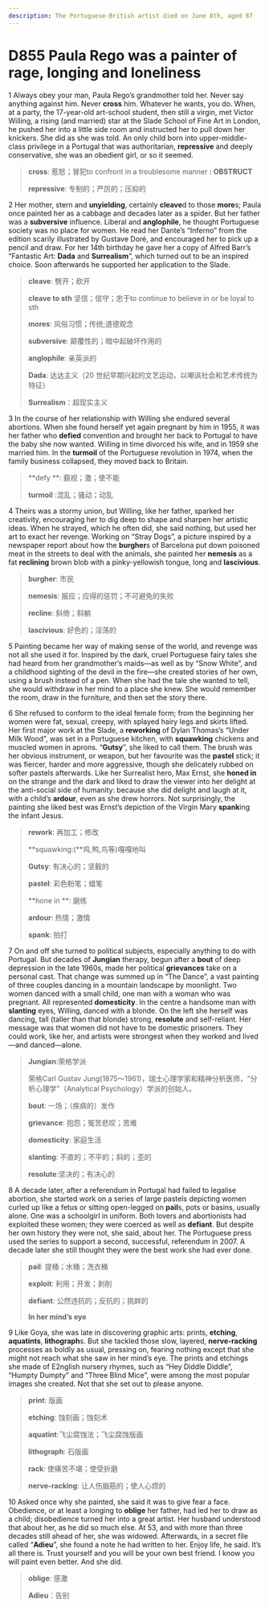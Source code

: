 ```yaml
---
description: The Portuguese-British artist died on June 8th, aged 87
---
```


# D855 Paula Rego was a painter of rage, longing and loneliness

1 Always obey your man, Paula Rego’s grandmother told her. Never say anything against him. Never **cross** him. Whatever he wants, you do. When, at a party, the 17-year-old art-school student, then still a virgin, met Victor Willing, a rising (and married) star at the Slade School of Fine Art in London, he pushed her into a little side room and instructed her to pull down her knickers. She did as she was told. An only child born into upper-middle-class privilege in a Portugal that was authoritarian, **repressive** and deeply conservative, she was an obedient girl, or so it seemed.

> **cross**: 惹怒；冒犯to confront in a troublesome manner **: OBSTRUCT**
>
> **repressive**: 专制的；严厉的；压抑的
>

2 Her mother, stern and **unyielding**, certainly **cleave**d to those **more**s; Paula once painted her as a cabbage and decades later as a spider. But her father was a **subversive** influence. Liberal and **anglophile**, he thought Portuguese society was no place for women. He read her Dante’s “Inferno” from the edition scarily illustrated by Gustave Doré, and encouraged her to pick up a pencil and draw. For her 14th birthday he gave her a copy of Alfred Barr’s “Fantastic Art: **Dada** and **Surrealism**”, which turned out to be an inspired choice. Soon afterwards he supported her application to the Slade.

> **cleave**: 劈开；砍开
>
> **cleave to sth** 坚信；信守；忠于to continue to believe in or be loyal to sth
>
> **mores**: 风俗习惯；传统;道德观念
>
> **subversive**: 颠覆性的；暗中起破坏作用的
>
> **anglophile**: 亲英派的
>
> **Dada**: 达达主义（20 世纪早期兴起的文艺运动，以嘲讽社会和艺术传统为特征）
>
> **Surrealism**：超现实主义
>

3 In the course of her relationship with Willing she endured several abortions. When she found herself yet again pregnant by him in 1955, it was her father who **defied** convention and brought her back to Portugal to have the baby she now wanted. Willing in time divorced his wife, and in 1959 she married him. In the **turmoil** of the Portuguese revolution in 1974, when the family business collapsed, they moved back to Britain.

> **defy **: 藐视；激；使不能
>
> **turmoil** :混乱；骚动；动乱
>

4 Theirs was a stormy union, but Willing, like her father, sparked her creativity, encouraging her to dig deep to shape and sharpen her artistic ideas. When he strayed, which he often did, she said nothing, but used her art to exact her revenge. Working on “Stray Dogs”, a picture inspired by a newspaper report about how the **burgher**s of Barcelona put down poisoned meat in the streets to deal with the animals, she painted her **nemesis** as a fat **reclining** brown blob with a pinky-yellowish tongue, long and **lascivious**.

> **burgher**: 市民
>
> **nemesis**: 报应；应得的惩罚；不可避免的失败
>
> **recline**: 斜倚；斜躺
>
> **lascivious**: 好色的；淫荡的
>

5 Painting became her way of making sense of the world, and revenge was not all she used it for. Inspired by the dark, cruel Portuguese fairy tales she had heard from her grandmother’s maids—as well as by “Snow White”, and a childhood sighting of the devil in the fire—she created stories of her own, using a brush instead of a pen. When she had the tale she wanted to tell, she would withdraw in her mind to a place she knew. She would remember the room, draw in the furniture, and then set the story there.

6 She refused to conform to the ideal female form; from the beginning her women were fat, sexual, creepy, with splayed hairy legs and skirts lifted. Her first major work at the Slade, a **reworking** of Dylan Thomas’s “Under Milk Wood”, was set in a Portuguese kitchen, with **squawking** chickens and muscled women in aprons. “**Gutsy**”, she liked to call them.
The brush was her obvious instrument, or weapon, but her favourite was the **pastel** stick; it was fiercer, harder and more aggressive, though she delicately rubbed on softer pastels afterwards. Like her Surrealist hero, Max Ernst, she **honed in** on the strange and the dark and liked to draw the viewer into her delight at the anti-social side of humanity: because she did delight and laugh at it, with a child’s **ardour**, even as she drew horrors. Not surprisingly, the painting she liked best was Ernst’s depiction of the Virgin Mary **spank**ing the infant Jesus.

> **rework**: 再加工；修改
>
> **squawking:(**鸡,鸭,鸟等)嘎嘎地叫
>
> **Gutsy**: 有决心的；坚毅的
>
> **pastel**: 彩色粉笔；蜡笔
>
> **hone in **: 磨练
>
> **ardour**: 热情；激情
>
> **spank**: 拍打
>

7 On and off she turned to political subjects, especially anything to do with Portugal. But decades of **Jungian** therapy, begun after a **bout** of deep depression in the late 1960s, made her political **grievances** take on a personal cast. That change was summed up in “The Dance”, a vast painting of three couples dancing in a mountain landscape by moonlight. Two women danced with a small child, one man with a woman who was pregnant. All represented **domesticity**. In the centre a handsome man with **slanting** eyes, Willing, danced with a blonde. On the left she herself was dancing, tall (taller than that blonde) strong, **resolute** and self-reliant. Her message was that women did not have to be domestic prisoners. They could work, like her, and artists were strongest when they worked and lived—and danced—alone.

> **Jungian**:荣格学派
>
> 荣格Carl Gustav Jung(1875～1961)，瑞士心理学家和精神分析医师，“分析心理学”（Analytical Psychology）学派的创始人。
>
> **bout**: 一场；（疾病的）发作
>
> **grievance**: 抱怨；冤苦悲叹；苦难
>
> **domesticity**: 家庭生活
>
> **slanting**: 不直的；不平的；斜的；歪的
>
> **resolute**:坚决的；有决心的
>

8  A decade later, after a referendum in Portugal had failed to legalise abortion, she started work on a series of large pastels depicting women curled up like a fetus or sitting open-legged on **pail**s, pots or basins, usually alone. One was a schoolgirl in uniform. Both lovers and abortionists had exploited these women; they were coerced as well as **defiant**. But despite her own history they were not, she said, about her. The Portuguese press used the series to support a second, successful, referendum in 2007. A decade later she still thought they were the best work she had ever done.

> **pail**: 提桶；水桶；洗衣桶
>
> **exploit**: 利用；开发；剥削
>
> **defiant**: 公然违抗的；反抗的；挑衅的
>
> **In her mind’s eye**
>

9 Like Goya, she was late in discovering graphic arts: prints, **etching**, **aquatints**, **lithograph**s. But she tackled those slow, layered, **nerve-racking** processes as boldly as usual, pressing on, fearing nothing except that she might not reach what she saw in her mind’s eye. The prints and etchings she made of E2nglish nursery rhymes, such as “Hey Diddle Diddle”, “Humpty Dumpty” and “Three Blind Mice”, were among the most popular images she created. Not that she set out to please anyone.

> **print**: 版画
>
> **etching**: 蚀刻画；蚀刻术
>
> **aquatint**:飞尘腐蚀法；飞尘腐蚀版画
>
> **lithograph**: 石版画
>
> **rack**: 使痛苦不堪；使受折磨
>
> **nerve-racking**: 让人伤脑筋的；使人心烦的
>

10 Asked once why she painted, she said it was to give fear a face. Obedience, or at least a longing to **oblige** her father, had led her to draw as a child; disobedience turned her into a great artist. Her husband understood that about her, as he did so much else. At 53, and with more than three decades still ahead of her, she was widowed. Afterwards, in a secret file called “**Adieu**”, she found a note he had written to her. Enjoy life, he said. It’s all there is. Trust yourself and you will be your own best friend. I know you will paint even better. And she did.

> **oblige**: 感激
>
> **Adieu**：告别
>

